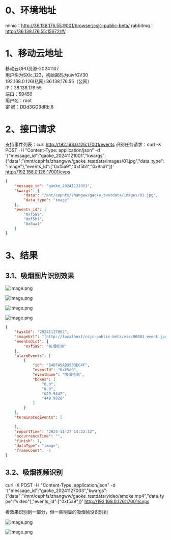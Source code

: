 # 0、环境地址

minio：http://36.138.176.55:9001/browser/csjc-public-beta/
rabbitmq：http://36.138.176.55:15672/#/

# 1、移动云地址

移动云GPU资源-20241107  
用户名为SXlc_123，初始密码为uivfGV30  
192.168.0.126(私网) 36.138.176.55（公网）  
IP：36.138.176.55  
端口：59450  
用户名：root  
密 码：DDd3GG9dRb,8

# 2、接口请求

支持事件列表：curl http://192.168.0.126:17001/events
识别任务请求：curl -X POST -H "Content-Type: application/json" -d '{"message_id":"gaoke_20241121001","kwargs":{"data":"/mnt/cephfs/zhangww/gaoke_testdata/images/01.jpg","data_type":"image"},"events_id":["0xf5a9","0xf5b1","0x8aa1"]}' http://192.168.0.126:17001/cvps

```json
{  
    "message_id": "gaoke_20241121001",  
    "kwargs": {  
        "data": "/mnt/cephfs/zhangww/gaoke_testdata/images/01.jpg",  
        "data_type": "image"  
    },  
    "events_id": [  
        "0xf5a9",  
        "0xf5b1",  
        "0x8aa1"  
    ]  
}
```




# 3、结果

## 3.1、吸烟图片识别效果

![image.png](https://yancey-note-img.oss-cn-beijing.aliyuncs.com/20241127142744.png)

![image.png](https://yancey-note-img.oss-cn-beijing.aliyuncs.com/20241127152941.png)



![image.png](https://yancey-note-img.oss-cn-beijing.aliyuncs.com/20241127142724.png)


![image.png](https://yancey-note-img.oss-cn-beijing.aliyuncs.com/20241127142801.png)

```json
{  
    "taskId": "20241127002",  
    "imageUrl": "[http://localhost/csjc-public-beta/vis/00001_event.jpg](http://localhost/csjc-public-beta/vis/00001_event.jpg)",  
    "eventsDict": {  
        "0xf5a9": "吸烟检测"  
    },  
    "alarmEvents": [  
        {  
            "id": "54DFA5AB9588EC4F",  
            "eventId": "0xf5a9",  
            "eventName": "吸烟检测",  
            "boxes": [  
                "0.0",  
                "0.0",  
                "629.9442",  
                "449.9026"  
            ]  
        }  
    ],  
    "terminatedEvents": [  
  
    ],  
    "reportTime": "2024-11-27 14:22:32",  
    "occurrenceTime": "",  
    "finish": 1,  
    "dataType": "image",  
    "frameCount": -1  
}
```

## 3.2、吸烟视频识别

curl -X POST -H "Content-Type: application/json" -d '{"message_id":"gaoke_20241127003","kwargs":{"data":"/mnt/cephfs/zhangww/gaoke_testdata/video/smoke.mp4","data_type":"video"},"events_id":["0xf5a9"]}' http://192.168.0.126:17001/cvps

看效果识别到一部分，但一些明显的吸烟帧没识别到

![image.png](https://yancey-note-img.oss-cn-beijing.aliyuncs.com/20241127153010.png)


![image.png](https://yancey-note-img.oss-cn-beijing.aliyuncs.com/20241127145718.png)



